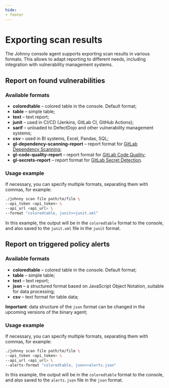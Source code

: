 ```yaml
---
hide:
- footer
---
```


# Exporting scan results

The Johnny console agent supports exporting scan results in various formats. This allows to adapt reporting to different needs, including integration with vulnerability management systems.

## Report on found vulnerabilities

### Available formats

- **coloredtable** – colored table in the console. Default format;
- **table** – simple table;
- **text** – text report;
- **junit** – used in CI/CD (Jenkins, GitLab CI, GitHub Actions);
- **sarif** – unloaded to DefectDojo and other vulnerability management systems;
- **csv** – used in BI systems, Excel, Pandas, SQL;
- **gl-dependency-scanning-report** – report format for [GitLab Dependency Scanning](https://docs.gitlab.com/ee/user/application_security/dependency_scanning/);
- **gl-code-quality-report** – report format for [GitLab Code Quality](https://docs.gitlab.com/ee/ci/testing/code_quality.html);
- **gl-secrets-report** – report format for [GitLab Secret Detection](https://docs.gitlab.com/user/application_security/secret_detection/).

### Usage example

If necessary, you can specify multiple formats, separating them with commas, for example:

```bash
./johnny scan file path/to/file \
--api_token <api_token> \
--api_url <api_url> \
--format "coloredtable, junit>>junit.xml"
```

In this example, the output will be in the `coloredtable` format to the console, and also saved to the `junit.xml` file in the `junit` format.

## Report on triggered policy alerts

### Available formats

- **coloredtable** – colored table in the console. Default format;
- **table** – simple table;
- **text** – text report;
- **json** – a structured format based on JavaScript Object Notation, suitable for data processing;
- **csv** – text format for table data;

**Important**: data structure of the `json` format can be changed in the upcoming versions of the binary agent;

### Usage example

If necessary, you can specify multiple formats, separating them with commas, for example:

```bash
./johnny scan file path/to/file \
--api_token <api_token> \
--api_url <api_url> \
--alerts-format "coloredtable, json>>alerts.json"
```

In this example, the output will be in the `coloredtable` format to the console, and also saved to the `alerts.json` file in the `json` format.